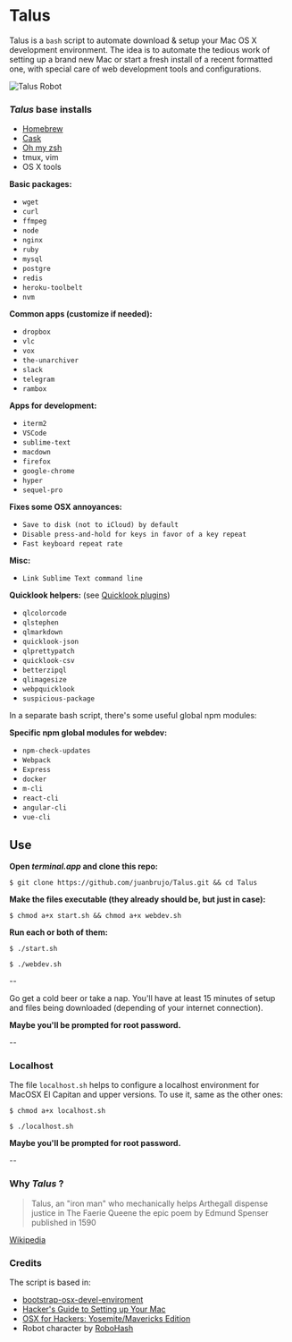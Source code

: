 # Talus

Talus is a `bash` script to automate download & setup your Mac OS X development environment. The idea is to automate the tedious work of setting up a brand new Mac or start a fresh install of a recent formatted one, with special care of web development tools and configurations.

![Talus Robot](https://robohash.org/talus)


### _Talus_ base installs
- [Homebrew](http://brew.sh/) 
- [Cask](http://caskroom.io/)
- [Oh my zsh](http://ohmyz.sh/)
- tmux, vim
- OS X tools


**Basic packages:**

- `wget`
- `curl`
- `ffmpeg`
- `node`
- `nginx`
- `ruby`
- `mysql`
- `postgre`
- `redis`
- `heroku-toolbelt`
- `nvm`


**Common apps (customize if needed):**

- `dropbox`
- `vlc`
- `vox`
- `the-unarchiver`
- `slack`
- `telegram`
- `rambox`


**Apps for development:**

- `iterm2`
- `VSCode`
- `sublime-text`
- `macdown`
- `firefox`
- `google-chrome`
- `hyper`
- `sequel-pro`

**Fixes some OSX annoyances:**

- `Save to disk (not to iCloud) by default`
- `Disable press-and-hold for keys in favor of a key repeat`
- `Fast keyboard repeat rate` 


**Misc:**

- `Link Sublime Text command line`


**Quicklook helpers:** (see [Quicklook plugins](https://github.com/sindresorhus/quick-look-plugins))

- `qlcolorcode`
- `qlstephen`
- `qlmarkdown`
- `quicklook-json`
- `qlprettypatch`
- `quicklook-csv`
- `betterzipql`
- `qlimagesize`
- `webpquicklook`
- `suspicious-package`


In a separate bash script, there's some useful global npm modules:

**Specific npm global modules for webdev:**

- `npm-check-updates`
- `Webpack`
- `Express`
- `docker`
- `m-cli`
- `react-cli`
- `angular-cli`
- `vue-cli`

## Use

**Open _terminal.app_ and clone this repo:**

```
$ git clone https://github.com/juanbrujo/Talus.git && cd Talus
```

**Make the files executable (they already should be, but just in case):**

```
$ chmod a+x start.sh && chmod a+x webdev.sh
```

**Run each or both of them:**

```
$ ./start.sh
```

```
$ ./webdev.sh
```

--

Go get a cold beer or take a nap. You'll have at least 15 minutes of setup and files being downloaded (depending of your internet connection).

**Maybe you'll be prompted for root password.**

--

### Localhost

The file `localhost.sh` helps to configure a localhost environment for MacOSX El Capitan and upper versions. To use it, same as the other ones:

```
$ chmod a+x localhost.sh
```

```
$ ./localhost.sh
```

**Maybe you'll be prompted for root password.**

--

### Why _Talus_ ?

> Talus, an "iron man" who mechanically helps Arthegall dispense justice in The Faerie Queene the epic poem by Edmund Spenser published in 1590

[Wikipedia](https://en.wikipedia.org/wiki/List_of_fictional_robots_and_androids)


### Credits
The script is based in:

* [bootstrap-osx-devel-enviroment](https://github.com/carlosveloso/bootstrap-osx-devel-enviroment)
* [Hacker's Guide to Setting up Your Mac](http://lapwinglabs.com/blog/hacker-guide-to-setting-up-your-mac)
* [OSX for Hackers: Yosemite/Mavericks Edition](https://gist.github.com/brandonb927/3195465)
* Robot character by [RoboHash](https://robohash.org/)
